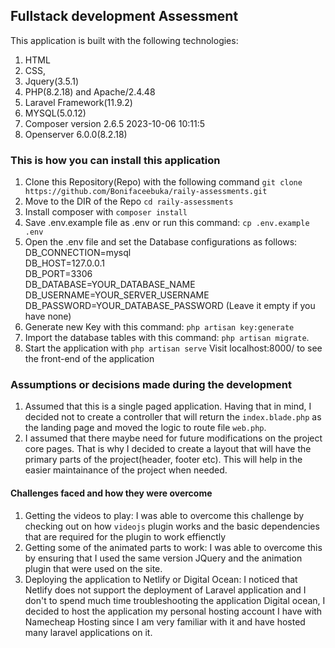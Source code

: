## Fullstack development Assessment
This application is built with the following technologies:
1. HTML
2. CSS,
3. Jquery(3.5.1)
4. PHP(8.2.18) and Apache/2.4.48
5. Laravel Framework(11.9.2)
6. MYSQL(5.0.12)
7. Composer version 2.6.5 2023-10-06 10:11:5
10. Openserver 6.0.0(8.2.18)

### This is how you can install this application
1. Clone this Repository(Repo) with the following command `git clone https://github.com/Bonifaceebuka/raily-assessments.git`
2. Move to the DIR of the Repo `cd raily-assessments`
3. Install composer with `composer install`
4. Save .env.example file as .env or run this command: `cp .env.example .env`
5.	Open the .env file and set the Database configurations as follows:<br>
	DB_CONNECTION=mysql<br>
	DB_HOST=127.0.0.1<br>
	DB_PORT=3306<br>
	DB_DATABASE=YOUR_DATABASE_NAME<br>
	DB_USERNAME=YOUR_SERVER_USERNAME<br>
	DB_PASSWORD=YOUR_DATABASE_PASSWORD (Leave it empty if you have none)<br>
6. Generate new Key with this command: `php artisan key:generate`
7. Import the database tables with this command: `php artisan migrate`.
10. Start the application with `php artisan serve`
	Visit localhost:8000/ to see the front-end of the application

### Assumptions or decisions made during the development
1. Assumed that this is a single paged application. Having that in mind, I decided not to create a controller that will return the `index.blade.php` as the landing page and moved the logic to route file `web.php`.
2. I assumed that there maybe need for future modifications on the project core pages. That is why I decided to create a layout that will have the primary parts of the project(header, footer etc). This will help in the easier maintainance of the project when needed.

#### Challenges faced and how they were overcome
1. Getting the videos to play: I was able to overcome this challenge by checking out on how `videojs` plugin works and the basic dependencies that are required for the plugin to work effienctly
2. Getting some of the animated parts to work: I was able to overcome this by ensuring that I used the same version JQuery and the animation plugin that were used on the site.
3. Deploying the application to Netlify or Digital Ocean: I noticed that Netlify does not support the deployment of Laravel application and I don't to spend much time troubleshooting the application Digital ocean, I decided to host the application my personal hosting account I have with Namecheap Hosting since I am very familiar with it and have hosted many laravel applications on it.